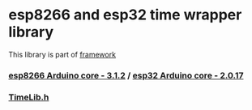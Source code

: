 # esp8266 and esp32 time wrapper library

This library is part of [framework](https://github.com/serek4/esp-basic-framework)

### [esp8266 Arduino core - 3.1.2](https://github.com/esp8266/Arduino/tree/3.1.2) / [esp32 Arduino core - 2.0.17](https://github.com/espressif/arduino-esp32/tree/2.0.17)

### [TimeLib.h](https://github.com/PaulStoffregen/Time)
